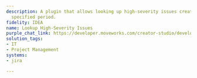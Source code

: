 ```yaml
---
description: A plugin that allows looking up high-severity issues created within a
  specified period.
fidelity: IDEA
name: Lookup High-Severity Issues
purple_chat_link: https://developer.moveworks.com/creator-studio/developer-tools/purple-chat/?conversation=%7B%22startTimestamp%22%3A%2211%3A43+AM%22%2C%22messages%22%3A%5B%7B%22parts%22%3A%5B%7B%22richText%22%3A%22Find+all+high-severity+issues+in+Jira+from+the+last+2+weeks.%22%7D%5D%2C%22role%22%3A%22user%22%7D%2C%7B%22parts%22%3A%5B%7B%22reasoningSteps%22%3A%5B%7B%22richText%22%3A%22Searching+%3Cb%3EJira%3C%2Fb%3E+for+issues+with+%3Ccode%3Eseverity%3C%2Fcode%3E+in+%28High%2C+Highest%29+and+%3Ccode%3EcreatedDate%3C%2Fcode%3E+within+the+last+14+days.%22%2C%22status%22%3A%22success%22%7D%5D%7D%2C%7B%22richText%22%3A%22%3Cp%3EI+found+3+high-severity+issues+created+in+the+last+two+weeks%3A%3C%2Fp%3E%22%7D%2C%7B%22citations%22%3A%5B%7B%22citationTitle%22%3A%22PROJ-123%3A+API+gateway+returning+503+errors%22%2C%22connectorName%22%3A%22jira%22%7D%2C%7B%22citationTitle%22%3A%22PROJ-121%3A+User+authentication+service+is+down%22%2C%22connectorName%22%3A%22jira%22%7D%2C%7B%22citationTitle%22%3A%22DATA-45%3A+Data+pipeline+failure+impacting+analytics%22%2C%22connectorName%22%3A%22jira%22%7D%5D%7D%5D%2C%22role%22%3A%22assistant%22%7D%5D%7D
solution_tags:
- IT
- Project Management
systems:
- jira

---
```


